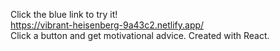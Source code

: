 Click the blue link to try it!<br>
https://vibrant-heisenberg-9a43c2.netlify.app/<br>
Click a button and get motivational advice. Created with React.
